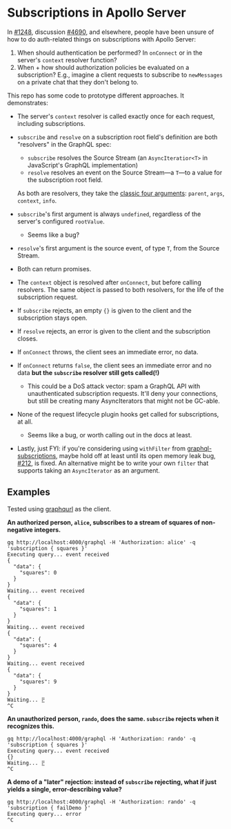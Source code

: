 # Subscriptions in Apollo Server

In [#1248](https://github.com/apollographql/apollo-server/issues/1248), discussion [#4690](https://github.com/apollographql/apollo-server/discussions/4690), and elsewhere, people have been unsure of how to do auth-related things on subscriptions with Apollo Server:

1. When should authentication be performed? In `onConnect` or in the server's `context` resolver function?
2. When + how should authorization policies be evaluated on a subscription? E.g., imagine a client requests to subscribe to `newMessages` on a private chat that they don't belong to.

This repo has some code to prototype different approaches. It demonstrates:

* The server's `context` resolver is called exactly once for each request, including subscriptions.

* `subscribe` and `resolve` on a subscription root field's definition are both "resolvers" in the GraphQL spec:

  * `subscribe` resolves the Source Stream (an `AsyncIteratior<T>` in JavaScript's GraphQL implementation)
  * `resolve` resolves an event on the Source Stream—a `T`—to a value for the subscription root field.

  As both are resolvers, they take the [classic four arguments](https://www.apollographql.com/docs/apollo-server/data/resolvers/#resolver-arguments): `parent`, `args`, `context`, `info`.

* `subscribe`'s first argument is always `undefined`, regardless of the server's configured `rootValue`.
  * Seems like a bug?
* `resolve`'s first argument is the source event, of type `T`, from the Source Stream.
* Both can return promises.
* The `context` object is resolved after `onConnect`, but before calling resolvers. The same object is passed to both resolvers, for the life of the subscription request.
* If `subscribe` rejects, an empty `{}` is given to the client and the subscription stays open.
* If `resolve` rejects, an error is given to the client and the subscription closes.
* If `onConnect` throws, the client sees an immediate error, no data.
* If `onConnect` returns `false`, the client sees an immediate error and no data **but the `subscribe` resolver still gets called(!)**
  * This could be a DoS attack vector: spam a GraphQL API with unauthenticated subscription requests. It'll deny your connections, but still be creating many AsyncIterators that might not be GC-able.
* None of the request lifecycle plugin hooks get called for subscriptions, at all.
  * Seems like a bug, or worth calling out in the docs at least.
* Lastly, just FYI: if you're considering using `withFilter` from [graphql-subscriptions](https://github.com/apollographql/graphql-subscriptions), maybe hold off at least until its open memory leak bug, [#212](https://github.com/apollographql/graphql-subscriptions/issues/212), is fixed. An alternative might be to write your own `filter` that supports taking an `AsyncIterator` as an argument.

## Examples

Tested using [graphqurl](https://github.com/hasura/graphqurl) as the client.

**An authorized person, `alice`, subscribes to a stream of squares of non-negative integers.**

```
gq http://localhost:4000/graphql -H 'Authorization: alice' -q 'subscription { squares }'
Executing query... event received
{
  "data": {
    "squares": 0
  }
}
Waiting... event received
{
  "data": {
    "squares": 1
  }
}
Waiting... event received
{
  "data": {
    "squares": 4
  }
}
Waiting... event received
{
  "data": {
    "squares": 9
  }
}
Waiting... ⣟
^C
```

**An unauthorized person, `rando`, does the same. `subscribe` rejects when it recognizes this.**

```
gq http://localhost:4000/graphql -H 'Authorization: rando' -q 'subscription { squares }'
Executing query... event received
{}
Waiting... ⣟
^C
```

**A demo of a "later" rejection: instead of `subscribe` rejecting, what if just yields a single, error-describing value?**

```
gq http://localhost:4000/graphql -H 'Authorization: rando' -q 'subscription { failDemo }'
Executing query... error
^C
```

